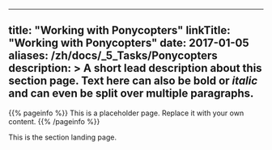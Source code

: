 
---
title: "Working with Ponycopters"
linkTitle: "Working with Ponycopters"
date: 2017-01-05
aliases: /zh/docs/_5_Tasks/Ponycopters
description: >
  A short lead description about this section page. Text here can also be **bold** or _italic_ and can even be split over multiple paragraphs.
---

{{% pageinfo %}}
This is a placeholder page. Replace it with your own content.
{{% /pageinfo %}}


This is the section landing page.

